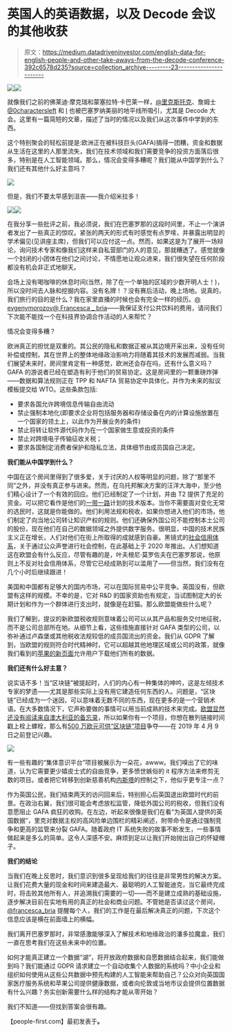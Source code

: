 # 英国人的英语数据，以及 Decode 会议的其他收获

> 原文：<https://medium.datadriveninvestor.com/english-data-for-english-people-and-other-take-aways-from-the-decode-conference-392c6578d235?source=collection_archive---------23----------------------->

[![](img/e3f435cf5397a46d78ed2a5e0035ccb1.png)](http://www.track.datadriveninvestor.com/1B9E)![](img/3308b9dd91ea396d0b61d09f36057907.png)

就像我们之前的佛莱迪·摩克瑞和蒙塞拉特·卡巴莱一样，[@里克斯托克](https://twitter.com/rickstock?lang=en)、詹姆士 [@0charactersleft](https://twitter.com/0charactersleft?lang=en) 和 [I](https://twitter.com/futurlix?lang=en) 也被巴塞罗纳美丽的地平线所吸引，尤其是 Decode 大会。这里有一篇简短的文章，描述了当时的情况以及我们从这次事件中学到的东西。

这个特别聚会的轻松前提是:欧洲正在被科技巨头(GAFA)搞得一团糟，资金和数据从生活在这里的人那里流失，我们在技术领域和我们需要竞争的投资方面落后很多，特别是在人工智能领域。那么，情况会变得多糟呢？我们能从中国学到什么？我们还有其他什么好主意吗？

![](img/24e0f410d91d9a0744eebe3142d98819.png)

但是，我们不要太早感到沮丧——我介绍米拉多！

![](img/c607c261ec22adb28772335cb1fdb202.png)![](img/83f7beb4be150281fdc2dc58ed1499ef.png)

在我分享一些批评之前，我必须说，我们在巴塞罗那的这段时间里，不止一个演讲者发出了一些真正的惊叹。紧张的两天的形式有时感觉有点罗嗦，并暴露出明显的学术偏见(见讲座主席)，但我们可以应付这一点。然而，如果这是为了展开一场辩论，询问技术专家和像我们这样来自私营部门的人的意见，那就糟透了。感觉就像一个封闭的小团体在他们之间讨论，不情愿地让观众进来，我们很失望在任何阶段都没有机会非正式地聊天。

会场上没有喝咖啡的休息时间(当然，除了在一个单独的区域的少数开明人士！)，所以没时间去人脉和挖掘内容。没有名牌！？没有赛后活动，晚上场地。说真的，我们旅行的目的是什么？我在家里直播的时候也会有完全一样的经历。[@ evgenymorozov](https://twitter.com/evgenymorozov?lang=en)[@ Francesca _ bria](https://twitter.com/francesca_bria?lang=en)——我保证支付公共饮料的费用，请问我们下次能不能找一个在科技界协调合作活动的人来帮忙？

情况会变得多糟？

欧洲真正的担忧是双重的。其公民的隐私和数据正被从其边境开采出来，没有任何补偿或控制，其在世界上的整体地缘政治影响力将随着其技术的发展而减弱。当我们展望未来时，房间里肯定有一种感觉，欧洲还会存在吗，还有什么意义吗？GAFA 的游说者已经在塑造有利于他们的贸易协定。这是房间里的一颗重磅炸弹——数据和算法规则正在 TPP 和 NAFTA 贸易协定中具体化，并作为未来的拟议模板提交给 WTO。这些条款包括:

*   要求各国允许跨境信息传输自由流动
*   禁止强制本地化(即要求企业将包括服务器和存储设备在内的计算设施放置在一个国家的领土上，以此作为开展业务的条件)
*   禁止将转让软件源代码作为在一个国家做生意或投资的条件
*   禁止对跨境电子传输征收关税；
*   要求各国制定消费者保护和隐私立法，具体细节由成员国自己决定。

**我们能从中国学到什么？**

中国在这个房间里得到了很多爱，关于讨厌的人权等明显的问题，除了“那里不同”之外，并没有真正参与进来。然而，在乌托邦解决方案的汪洋大海中，至少他们精心设计了一个有效的回应。他们已经制定了一个计划，并由 T2 提供了充足的资金。可以把它看作是他们的[一带一路](https://en.wikipedia.org/wiki/Belt_and_Road_Initiative)计划的技术版本。当你不需要面对变化无常的选民时，这就是你能做的。他们利用法规和税收，如果你想进入他们的市场，他们制定了向当地公司转让知识产权的规则。他们还确保外国公司不能控制本土公司的股份，现在他们在自己的数据领域之外提供数字服务。很明显，中国的技术民族主义正在增长，人们对他们在街上所取得的成就感到自豪。黑镜式的[社会信用体系](https://en.wikipedia.org/wiki/Social_Credit_System)，关于通过公众声誉进行社会控制，在此基础上于 2020 年推出。人们想知道这在欧盟会有什么反应，尽管有趣的是，叶夫根尼·莫罗佐夫在巴塞罗那说，他原则上不反对社会信用体系，尽管它已经成熟到可以滥用了——但当然，我们没有在几个小时后继续跟进！

美国和中国都有足够大的国内市场，可以在国际贸易中公平竞争。英国没有，但欧盟有这样的规模。不幸的是，它对 R&D 的国家资助也有规定，当试图制定大的长期计划和作为一个群体进行支出时，就像是在赶猫。那么欧盟能做些什么呢？

我们了解到，提议的新欧盟税收规则意味着公司可以从其产品和服务交付地征税，而不是公司总部所在地。从细节上看，这些措施直接针对 GAFA 类型的公司，以弥补通过卢森堡或其他税收法规较低的成员国流出的资金。我们从 GDPR 了解到，当欧盟的规则符合时代精神时，它可以超越其他地理区域或公司的政策，就像我们看到的[苹果的新页面](https://privacy.apple.com/)允许用户下载他们所有的数据。

**我们还有什么好主意？**

说实话不多！当“区块链”被提起时，人们的内心有一种集体的呻吟，这是左倾技术专家的梦遗——尤其是那些实际上没有用它建造任何东西的人。问题是，“区块链”已经成为一个迷因，可以意味着无数不同的东西，现在更多的是一个营销术语。在大多数情况下，它声称要做的事情可以用当前成熟的技术来完成。[欧盟显然还没有阅读来自澳大利亚的备忘录](https://www.theregister.co.uk/2018/10/24/oz_spent_700k_to_decide_that_blockchain_isnt_worth_the_hype/)，所以如果你有一个项目，你想在散列链接时间戳上栓上螺栓，那么有[500 万欧元可供“区块链”项目](https://ec.europa.eu/research/eic/index.cfm?pg=prizes_blockchains)争夺——在 2019 年 4 月 9 日之前登记兴趣。

![](img/ac4477c64f067d06796dc946bee6b630.png)

有一些有趣的“集体意识平台”项目被展示为一朵花，awww。我们嗅出了它的味道，认为它需要更少嬉皮士式的自由竞争，更多愤世嫉俗的 it 程序方法来修剪无数的项目。或者把它转移到创新慈善机构[内斯塔](https://www.nesta.org.uk/)的控制之下，他似乎更专注一点？

作为英国公民，我们结束两天的访问回来后，特别担心后英国退出欧盟时代的前景。在政治右翼，我们很可能会考虑放松监管，降低外国公司的税收，但我们没有意愿阻止 GAFA 疯狂的收购。在左边，听起来很像是我们在看“为英国人提供的英国数据”，里克对数据主权的高风险单边围栏的精彩阐述，附带命令是通过强制竞争和更高的监管来分裂 GAFA。随着政府 IT 系统失败的故事不断发生，一些事情做起来是多么的简单。这令人深感不安。麻烦到足以让我们开始抛出自己的怀疑帽子。

**我们的结论**

当我们在晚上反思时，我们意识到很多呈现给我们的往往是非常男性的解决方案。让我们花费大量的现金和时间来建造最大、最聪明的人工智能迪克，当它最终完成时，将击败其他所有人，并追溯我们需要的一切——而不是建立成熟的基础设施，逐步解决目前在实地有用的真正的社会和商业问题。不管她是否读过这个房间， [@francesca_bria](https://twitter.com/francesca_bria?lang=en) 提醒每个人，我们的工作是在最后解决真正的问题，下次这个信息应该是横在前面墙上的横幅。

我们离开巴塞罗那时，非常感激能够深入了解技术和地缘政治的潘多拉魔盒，我们一直在思考我们在这些未来中的位置。

如何才能真正建立一个数据“湖”，将开放政府数据和自愿数据结合起来，我们能做到吗？我们能通过 GDPR 请求建立一个自动收集个人数据的系统吗？中小企业和组织如何使用从这些公共数据中预先构建的人工智能来帮助自己？公众对向英国国家医疗服务系统和苹果公司提供健康数据，或者向伦敦或当地市议会提供位置数据有什么兴趣？务实创新需要什么样的结构才能从零开始？

我们不知道——但找到答案会很有趣。

【people-first.com】最初发表于[](https://people-first.com/blog/decode-conference/)**。**